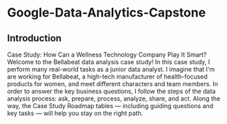 # Google-Data-Analytics-Capstone

## Introduction
Case Study: How Can a Wellness Technology Company Play It Smart?
 Welcome to the Bellabeat data analysis case study! In this case study, I perform many real-world tasks as a junior data analyst. I imagine that I'm are working for Bellabeat, a high-tech manufacturer of health-focused products for women, and meet different characters and team members. In order to answer the key business questions, I follow the steps of the data analysis process: ask, prepare, process, analyze, share, and act. Along the way, the Case Study Roadmap tables — including guiding questions and key tasks — will help you stay on the right path.

